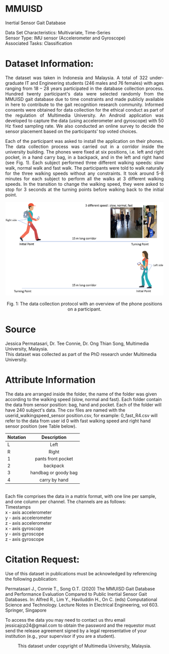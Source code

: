 # MMUISD
Inertial Sensor Gait Database 

<p> Data Set Characteristics:  Multivariate, Time-Series <br/> Sensor Type: IMU sensor (Accelerometer and Gyroscope) <br/> Associated Tasks: Classification </p>

<h1> Dataset Information: </h1>
<p align="justify">
The dataset was taken in Indonesia and Malaysia. A total of 322 under-graduate IT and Engineering students (246 males and 76 females) with ages ranging from 18 – 28 years participated in the database collection process. Hundred twenty participant's data were selected randomly from the MMUISD gait database due to time constraints and made publicly available in here to contribute to the gait recognition research community. Informed consents were obtained for data collection for the ethical conduct as part of the regulation of Multimedia University. An Android application was developed to capture the data (using accelerometer and gyroscope) with 50 Hz fixed sampling rate. We also conducted an online survey to decide the sensor placement based on the participants’ top voted choices. 
 </p> 
 <p align="justify">
Each of the participant was asked to install the application on their phones. The data collection process was carried out in a corridor inside the university building. The phones were fixed at six positions, i.e. left and right pocket, in a hand carry bag, in a backpack, and in the left and right hand (see Fig. 1). Each subject performed three different walking speeds: slow walk, normal walk and fast walk. The participants were told to walk naturally for the three walking speeds without any constraints. It took around 5-8 minutes for each subject to perform all the walks at 3 different walking speeds. In the transition to change the walking speed, they were asked to stop for 3 seconds at the turning points before walking back to the initial point. 
</p>

![alt test](images/protocol_update1.png)
<p align = "center"> Fig. 1: The data collection protocol with an overview of the phone positions on a participant. </p>

<h1> Source </h1>
<p> Jessica Permatasari, Dr. Tee Connie, Dr. Ong Thian Song, Multimedia University, Malaysia. <br/> 
 This dataset was collected as part of the PhD research under Multimedia University.</p>

<h1> Attribute Information </h1>
<p> The data are arranged inside the folder, the name of the folder was given according to the walking speed (slow, normal and fast). Each folder contain the data from sensor position: bag, hand and pocket. Each of the folder will have 240 subject's data. The csv files are named with the userid_walkingspeed_sensor position.csv, for example: 0_fast_R4.csv will refer to the data from user id 0 with fast walking speed and right hand sensor position (see Table below).

| Notation      | Description             | 
| ------------- |:-----------------------:| 
| L             | Left                    |
| R             | Right                   |  
| 1             | pants front pocket      |
| 2             | backpack                |
| 3             | handbag or goody bag    |
| 4             | carry by hand           |

<br/> Each file comprises the data in a matrix format, with one line per sample, and one column per channel. The channels are as follows:<br/>
Timestamps <br/>
x - axis accelerometer <br/>
y - axis accelerometer <br/>
z - axis accelerometer <br/>
x - axis gyroscope <br/>
y - axis gyroscope <br/>
z - axis gyroscope <br/>
</p>


<h1> Citation Request: </h1>

<p> Use of this dataset in publications must be acknowledged by referencing the following publication: </p>
<p>Permatasari J., Connie T., Song O.T. (2020) The MMUISD Gait Database and Performance Evaluation Compared to Public Inertial Sensor Gait Databases. In: Alfred R., Lim Y., Haviluddin H., On C. (eds) Computational Science and Technology. Lecture Notes in Electrical Engineering, vol 603. Springer, Singapore </p> 

<p> To access the data you may need to contact us thru email jessicajcp24@gmail.com to obtain the password and the requestor must send the release agreement signed by a legal representative of your institution (e.g., your supervisor if you are a student).</p> 

<p align = "center"> This dataset under copyright of Multimedia University, Malaysia. </p>
